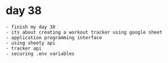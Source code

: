 # day 38
    - finish my day 38 
    - its about creating a workout tracker using google sheet
    - application programming interface
    - using sheety api
    - tracker api
    - securing .env variables
    
